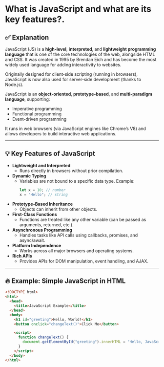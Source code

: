 # What is JavaScript and what are its key features?.

## ✅ Explanation

JavaScript (JS) is a **high-level**, **interpreted**, and **lightweight programming language** that is one of the core technologies of the web, alongside HTML and CSS. It was created in 1995 by Brendan Eich and has become the most widely used language for adding interactivity to websites.

Originally designed for client-side scripting (running in browsers), JavaScript is now also used for server-side development (thanks to Node.js).

JavaScript is an **object-oriented**, **prototype-based**, and **multi-paradigm language**, supporting:

- Imperative programming
- Functional programming
- Event-driven programming

It runs in web browsers (via JavaScript engines like Chrome’s V8) and allows developers to build interactive web applications.

---

## 💡 Key Features of JavaScript

- **Lightweight and Interpreted**
  - Runs directly in browsers without prior compilation.
- **Dynamic Typing**
  - Variables are not bound to a specific data type. Example:
    ```javascript
    let x = 10; // number
    x = "Hello"; // string
    ```
- **Prototype-Based Inheritance**
  - Objects can inherit from other objects.
- **First-Class Functions**
  - Functions are treated like any other variable (can be passed as arguments, returned, etc.).
- **Asynchronous Programming**
  - Handles tasks like API calls using callbacks, promises, and async/await.
- **Platform Independence**
  - Works across all major browsers and operating systems.
- **Rich APIs**
  - Provides APIs for DOM manipulation, event handling, and AJAX.

---

## 🔥 Example: Simple JavaScript in HTML

```html
<!DOCTYPE html>
<html>
  <head>
    <title>JavaScript Example</title>
  </head>
  <body>
    <h1 id="greeting">Hello, World!</h1>
    <button onclick="changeText()">Click Me</button>

    <script>
      function changeText() {
        document.getElementById("greeting").innerHTML = "Hello, JavaScript!";
      }
    </script>
  </body>
</html>
```
